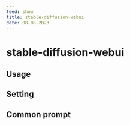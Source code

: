 ```yaml
---
feed: show
title: stable-diffusion-webui
date: 08-08-2023
---
```


# stable-diffusion-webui

## Usage

## Setting

## Common prompt